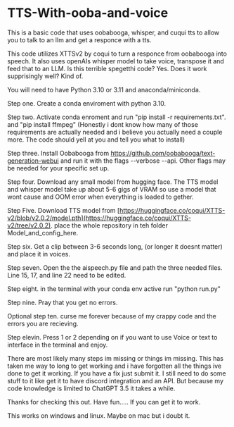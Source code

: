 # TTS-With-ooba-and-voice
This is a basic code that uses oobabooga, whisper, and cuqui tts to allow you to talk to an llm and get a responce with a tts. 

This code utilizes XTTSv2 by coqui to turn a responce from oobabooga into speech. It also uses openAIs whisper model to take voice, transpose it and feed that to an LLM. Is this terrible spegetthi code? Yes. Does it work supprisingly well? Kind of. 

You will need to have Python 3.10 or 3.11 and anaconda/miniconda. 

Step one. Create a conda enviroment with python 3.10. 

Step two. Activate conda enroment and run "pip install -r requirements.txt". and "pip install ffmpeg" (Honestly i dont know how many of those requirements are actually needed and i believe you actually need a couple more. The code should yell at you and tell you what to install) 

Step three. Install Oobabooga from https://github.com/oobabooga/text-generation-webui and run it with the flags --verbose --api. Other flags may be needed for your specific set up. 

Step four. Download any small model from hugging face. The TTS model and whisper model take up about 5-6 gigs of VRAM so use a model that wont cause and OOM error when everything is loaded to gether. 

Step Five. Download TTS model from [https://huggingface.co/coqui/XTTS-v2/blob/v2.0.2/model.pth](https://huggingface.co/coqui/XTTS-v2/tree/v2.0.2). place the whole repository in teh folder Model_and_config_here.

Step six. Get a clip between 3-6 seconds long, (or longer it doesnt matter) and place it in voices. 

Step seven. Open the the aispeech.py file and path the three needed files. Line 15, 17, and line 22 need to be edited. 

Step eight. in the terminal with your conda env active run "python run.py" 

Step nine. Pray that you get no errors. 

Optional step ten. curse me forever because of my crappy code and the errors you are recieving. 

Step elevin. Press 1 or 2 depending on if you want to use Voice or text to interface in the terminal and enjoy. 

There are most likely many steps im missing or things im missing. This has taken me way to long to get working and i have forgotten all the things ive done to get it working. If you have a fix just submit it. I still need to do some stuff to it like get it to have discord integration and an API. But because my code knowledge is limited to ChatGPT 3.5 it takes a while. 

Thanks for checking this out. Have fun..... If you can get it to work. 


This works on windows and linux. Maybe on mac but i doubt it. 

